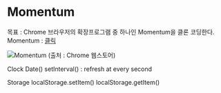 # Momentum
목표 : Chrome 브라우저의 확장프로그램 중 하나인 Momentum을 클론 코딩한다.  
Momentum : <a href="https://chrome.google.com/webstore/detail/momentum/laookkfknpbbblfpciffpaejjkokdgca?hl=ko">클릭</a>

<img src="https://lh3.googleusercontent.com/Y8xI75B90Tfgwm1hpp-D4y0dkYze9DbjWyEZhnnek1rRoCMNoZ2A-LsFte6zJv_hE8t6IxDK6sBFSN7Urq7499eFCQ=w640-h400-e365-rj-sc0x00ffffff" alt="Momentum (출처 : Chrome 웹스토어)">

Clock
Date()
setInterval() : refresh at every second

Storage
localStorage.setItem()
localStorage.getItem()